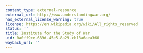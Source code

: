 ```yaml
---
content_type: external-resource
external_url: http://www.understandingwar.org/
has_external_license_warning: true
license: https://en.wikipedia.org/wiki/All_rights_reserved
status: ''
title: Institute for the Study of War
uid: 0a0ff9ce-689d-45e5-8a29-cb18a6aea360
wayback_url: ''
---
```

